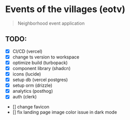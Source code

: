 # Events of the villages (eotv)

> Neighborhood event application

## TODO:

- [x] CI/CD (vercel)
- [x] change ts version to workspace
- [x] optimize build (turbopack)
- [x] component library (shadcn)
- [x] icons (lucide)
- [x] setup db (vercel postgres)
- [x] setup orm (drizzle)
- [x] analytics (posthog)
- [x] auth (clerk)
- [] change favicon
- [] fix landing page image color issue in dark mode
